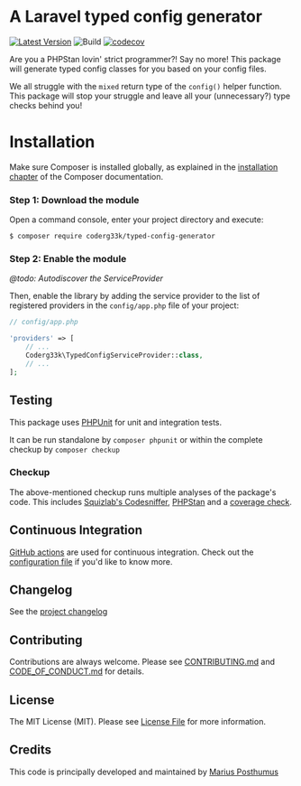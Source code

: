 A Laravel typed config generator
========================================
[![Latest Version](http://img.shields.io/packagist/v/MJTheOne/typed-config-generator.svg?style=flat-square)](https://github.com/MJTheOne/typed-config-generator/releases)
![Build](https://github.com/MJTheOne/typed-config-generator/actions/workflows/run-tests.yml/badge.svg?event=push)
[![codecov](https://codecov.io/gh/MJTheOne/typed-config-generator/branch/main/graph/badge.svg?token=BRH4XEU1VK)](https://codecov.io/gh/MJTheOne/typed-config-generator)

Are you a PHPStan lovin' strict programmer?! Say no more! This package will generate typed config classes for you based on your config files.

We all struggle with the `mixed` return type of the `config()` helper function. This package will stop your struggle and leave all your (unnecessary?) type checks behind you!

Installation
============
Make sure Composer is installed globally, as explained in the
[installation chapter](https://getcomposer.org/doc/00-intro.md)
of the Composer documentation.

### Step 1: Download the module
Open a command console, enter your project directory and execute:

```console
$ composer require coderg33k/typed-config-generator
```

### Step 2: Enable the module
*@todo: Autodiscover the ServiceProvider*

Then, enable the library by adding the service provider to the list of registered providers
in the `config/app.php` file of your project:

```php
// config/app.php

'providers' => [
    // ...
    Coderg33k\TypedConfigServiceProvider::class,
    // ...
];
```

Testing
-------
This package uses [PHPUnit](https://phpunit.de) for unit and integration tests.

It can be run standalone by `composer phpunit` or within the complete checkup by `composer checkup`

### Checkup
The above-mentioned checkup runs multiple analyses of the package's code. This includes [Squizlab's Codesniffer](https://github.com/squizlabs/PHP_CodeSniffer), [PHPStan](https://phpstan.org) and a [coverage check](https://github.com/richardregeer/phpunit-coverage-check).

Continuous Integration
----------------------
[GitHub actions](https://github.com/features/actions) are used for continuous integration. Check out the [configuration file](https://github.com/mjtheone/typed-config-generator/blob/main/.github/workflows/ci.yml) if you'd like to know more.

Changelog
---------
See the [project changelog](https://github.com/mjtheone/typed-config-generator/blob/main/CHANGELOG.md)

Contributing
------------
Contributions are always welcome. Please see [CONTRIBUTING.md](https://github.com/mjtheone/typed-config-generator/blob/main/CONTRIBUTING.md) and [CODE_OF_CONDUCT.md](https://github.com/mjtheone/typed-config-generator/blob/main/CODE_OF_CONDUCT.md) for details.

License
-------
The MIT License (MIT). Please see [License File](https://github.com/mjtheone/typed-config-generator/blob/main/LICENSE) for more information.

Credits
-------
This code is principally developed and maintained by [Marius Posthumus](https://github.com/MJTheOne)
